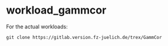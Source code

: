 # workload_gammcor
For the actual workloads:
```
git clone https://gitlab.version.fz-juelich.de/trex/GammCor
```
